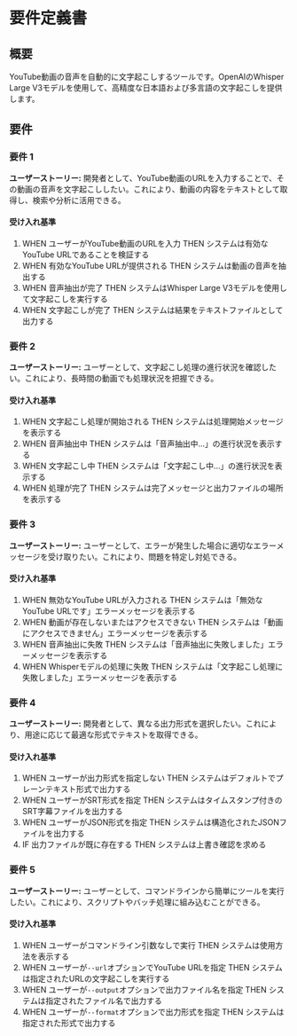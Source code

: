 # 要件定義書

## 概要

YouTube動画の音声を自動的に文字起こしするツールです。OpenAIのWhisper Large V3モデルを使用して、高精度な日本語および多言語の文字起こしを提供します。

## 要件

### 要件 1

**ユーザーストーリー:** 開発者として、YouTube動画のURLを入力することで、その動画の音声を文字起こししたい。これにより、動画の内容をテキストとして取得し、検索や分析に活用できる。

#### 受け入れ基準

1. WHEN ユーザーがYouTube動画のURLを入力 THEN システムは有効なYouTube URLであることを検証する
2. WHEN 有効なYouTube URLが提供される THEN システムは動画の音声を抽出する
3. WHEN 音声抽出が完了 THEN システムはWhisper Large V3モデルを使用して文字起こしを実行する
4. WHEN 文字起こしが完了 THEN システムは結果をテキストファイルとして出力する

### 要件 2

**ユーザーストーリー:** ユーザーとして、文字起こし処理の進行状況を確認したい。これにより、長時間の動画でも処理状況を把握できる。

#### 受け入れ基準

1. WHEN 文字起こし処理が開始される THEN システムは処理開始メッセージを表示する
2. WHEN 音声抽出中 THEN システムは「音声抽出中...」の進行状況を表示する
3. WHEN 文字起こし中 THEN システムは「文字起こし中...」の進行状況を表示する
4. WHEN 処理が完了 THEN システムは完了メッセージと出力ファイルの場所を表示する

### 要件 3

**ユーザーストーリー:** ユーザーとして、エラーが発生した場合に適切なエラーメッセージを受け取りたい。これにより、問題を特定し対処できる。

#### 受け入れ基準

1. WHEN 無効なYouTube URLが入力される THEN システムは「無効なYouTube URLです」エラーメッセージを表示する
2. WHEN 動画が存在しないまたはアクセスできない THEN システムは「動画にアクセスできません」エラーメッセージを表示する
3. WHEN 音声抽出に失敗 THEN システムは「音声抽出に失敗しました」エラーメッセージを表示する
4. WHEN Whisperモデルの処理に失敗 THEN システムは「文字起こし処理に失敗しました」エラーメッセージを表示する

### 要件 4

**ユーザーストーリー:** 開発者として、異なる出力形式を選択したい。これにより、用途に応じて最適な形式でテキストを取得できる。

#### 受け入れ基準

1. WHEN ユーザーが出力形式を指定しない THEN システムはデフォルトでプレーンテキスト形式で出力する
2. WHEN ユーザーがSRT形式を指定 THEN システムはタイムスタンプ付きのSRT字幕ファイルを出力する
3. WHEN ユーザーがJSON形式を指定 THEN システムは構造化されたJSONファイルを出力する
4. IF 出力ファイルが既に存在する THEN システムは上書き確認を求める

### 要件 5

**ユーザーストーリー:** ユーザーとして、コマンドラインから簡単にツールを実行したい。これにより、スクリプトやバッチ処理に組み込むことができる。

#### 受け入れ基準

1. WHEN ユーザーがコマンドライン引数なしで実行 THEN システムは使用方法を表示する
2. WHEN ユーザーが`--url`オプションでYouTube URLを指定 THEN システムは指定されたURLの文字起こしを実行する
3. WHEN ユーザーが`--output`オプションで出力ファイル名を指定 THEN システムは指定されたファイル名で出力する
4. WHEN ユーザーが`--format`オプションで出力形式を指定 THEN システムは指定された形式で出力する